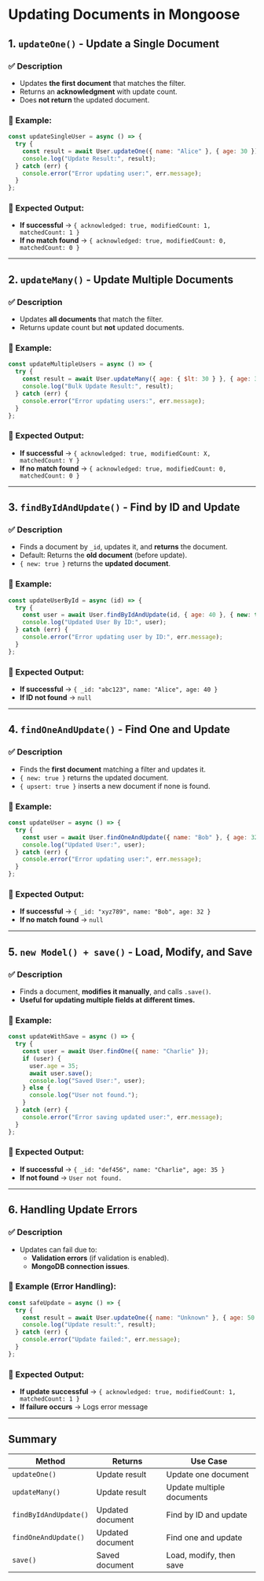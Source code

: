 # Updating Documents in Mongoose

## 1. `updateOne()` - Update a Single Document
### ✅ Description
- Updates **the first document** that matches the filter.
- Returns an **acknowledgment** with update count.
- Does **not return** the updated document.

### 📌 Example:
```js
const updateSingleUser = async () => {
  try {
    const result = await User.updateOne({ name: "Alice" }, { age: 30 });
    console.log("Update Result:", result);
  } catch (err) {
    console.error("Error updating user:", err.message);
  }
};
```

### 🔹 Expected Output:
- **If successful** → `{ acknowledged: true, modifiedCount: 1, matchedCount: 1 }`
- **If no match found** → `{ acknowledged: true, modifiedCount: 0, matchedCount: 0 }`

---

## 2. `updateMany()` - Update Multiple Documents
### ✅ Description
- Updates **all documents** that match the filter.
- Returns update count but **not** updated documents.

### 📌 Example:
```js
const updateMultipleUsers = async () => {
  try {
    const result = await User.updateMany({ age: { $lt: 30 } }, { age: 30 });
    console.log("Bulk Update Result:", result);
  } catch (err) {
    console.error("Error updating users:", err.message);
  }
};
```

### 🔹 Expected Output:
- **If successful** → `{ acknowledged: true, modifiedCount: X, matchedCount: Y }`
- **If no match found** → `{ acknowledged: true, modifiedCount: 0, matchedCount: 0 }`

---

## 3. `findByIdAndUpdate()` - Find by ID and Update
### ✅ Description
- Finds a document by `_id`, updates it, and **returns** the document.
- Default: Returns the **old document** (before update).
- `{ new: true }` returns the **updated document**.

### 📌 Example:
```js
const updateUserById = async (id) => {
  try {
    const user = await User.findByIdAndUpdate(id, { age: 40 }, { new: true });
    console.log("Updated User By ID:", user);
  } catch (err) {
    console.error("Error updating user by ID:", err.message);
  }
};
```

### 🔹 Expected Output:
- **If successful** → `{ _id: "abc123", name: "Alice", age: 40 }`
- **If ID not found** → `null`

---

## 4. `findOneAndUpdate()` - Find One and Update
### ✅ Description
- Finds the **first document** matching a filter and updates it.
- `{ new: true }` returns the updated document.
- `{ upsert: true }` inserts a new document if none is found.

### 📌 Example:
```js
const updateUser = async () => {
  try {
    const user = await User.findOneAndUpdate({ name: "Bob" }, { age: 32 }, { new: true });
    console.log("Updated User:", user);
  } catch (err) {
    console.error("Error updating user:", err.message);
  }
};
```

### 🔹 Expected Output:
- **If successful** → `{ _id: "xyz789", name: "Bob", age: 32 }`
- **If no match found** → `null`

---

## 5. `new Model() + save()` - Load, Modify, and Save
### ✅ Description
- Finds a document, **modifies it manually**, and calls `.save()`.
- **Useful for updating multiple fields at different times.**

### 📌 Example:
```js
const updateWithSave = async () => {
  try {
    const user = await User.findOne({ name: "Charlie" });
    if (user) {
      user.age = 35;
      await user.save();
      console.log("Saved User:", user);
    } else {
      console.log("User not found.");
    }
  } catch (err) {
    console.error("Error saving updated user:", err.message);
  }
};
```

### 🔹 Expected Output:
- **If successful** → `{ _id: "def456", name: "Charlie", age: 35 }`
- **If not found** → `User not found.`

---

## 6. Handling Update Errors
### ✅ Description
- Updates can fail due to:
  - **Validation errors** (if validation is enabled).
  - **MongoDB connection issues**.

### 📌 Example (Error Handling):
```js
const safeUpdate = async () => {
  try {
    const result = await User.updateOne({ name: "Unknown" }, { age: 50 });
    console.log("Update result:", result);
  } catch (err) {
    console.error("Update failed:", err.message);
  }
};
```

### 🔹 Expected Output:
- **If update successful** → `{ acknowledged: true, modifiedCount: 1, matchedCount: 1 }`
- **If failure occurs** → Logs error message

---

## Summary

| Method | Returns | Use Case |
|--------|---------|----------|
| `updateOne()` | Update result | Update one document |
| `updateMany()` | Update result | Update multiple documents |
| `findByIdAndUpdate()` | Updated document | Find by ID and update |
| `findOneAndUpdate()` | Updated document | Find one and update |
| `save()` | Saved document | Load, modify, then save |
